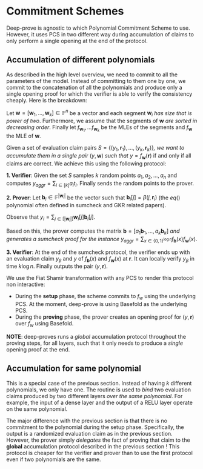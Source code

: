 # Commitment Schemes

Deep-prove is agnostic to which Polynomial Commitment Scheme to use. However, it uses PCS in two different way during accumulation of claims to only perform a single opening at the end of the protocol.

## Accumulation of different polynomials

As described in the high level overview, we need to commit to all the parameters of the model. Instead of committing to them one by one, we commit to the concatenation of all the polynomials and produce only a single opening proof for which the verifier is able to verify the consistency cheaply. Here is the breakdown:

Let $\textbf{w} = [\textbf{w}_1,...,\textbf{w}_k] \in \mathbb{F}^n$ be a vector and each segment $\textbf{w}_i$ *has size that is power of two*.  Furthermore, we assume that the segments of $\textbf{w}$ *are sorted in decreasing order*. Finally let $f_{\textbf{w}_1},...f_{\textbf{w}_k}$ be the MLEs of the segments and $f_{\textbf{w}}$ the MLE of $\textbf{w}$. 

Given a set of evaluation claim pairs $S = \{(y_1,\textbf{r}_1),...,(y_k,\textbf{r}_k)\}$*, we want to accumulate them in a single pair* $(y,\textbf{w})$ *such that* $y = f_{\textbf{w}}(\textbf{r})$ if and only if all claims are correct. We achieve this using the following protocol:

**1. Verifier**: Given the set $S$ samples $k$ random points $a_1,a_2,...,a_n$ and computes $y_{aggr} = \sum_{i \in [k]}a_it_i$. Finally sends the random points to the prover.

**2. Prover**: Let $\textbf{b}_i \in \mathbb{F}^{|\textbf{w}_i|}$ be the vector such that $\textbf{b}_i[j] = \beta(j,\textbf{r}_i)$ (the $eq()$ polynomial often defined in sumcheck and GKR related papers).

Observe that $y_i = \sum_{j \in [|\textbf{w}_i|]}\textbf{w}_i[j]\textbf{b}_i[j]$. 

Based on this, the prover computes the matrix $\textbf{b} = [a_1\textbf{b}_1,...,a_k\textbf{b}_k]$ *and generates a sumcheck proof for the instance* $y_{aggr} = \sum_{x \in \{0,1\}^{\log n}}f_{\textbf{b}}(x)f_{\textbf{w}}(x)$.


**3. Verifier**: At the end of the sumcheck protocol, the verifier ends up with an evaluation claim $y_{\beta}$ and $y$ of $f_{\textbf{b}}(x)$ and $f_{\textbf{w}}(x)$ at $\textbf{r}$. It can locally verify $y_{\beta}$ in time $k\log n$. Finally outputs the pair $(y,\textbf{r})$.

We use the Fiat Shamir transformation with any PCS to render this protocol non interactive:
* During the **setup** phase, the scheme commits to $f_w$ using the underlying PCS. At the moment, deep-prove is using Basefold as the underlying PCS.
* During the **proving** phase, the prover creates an opening proof for $(y,\textbf{r})$ over $f_w$ using Basefold.

**NOTE**: deep-proves runs a *global* accumulation protocol throughout the proving steps, for all layers, such that it only needs to produce a _single_ opening proof at the end.


## Accumulation for same polynomial

This is a special case of the previous section. Instead of having $k$ different polynomials, we only have one. 
The routine is used to *bind* two evaluation claims produced by two different layers *over the same polynomial*. For example, the input of a dense layer and the output of a RELU layer operate on the same polynomial.  

The major difference with the previous section is that there is no commitment to the polynomial during the setup phase. Specifically, the output is  a randomized evaluation claim as in the previous section. However, the prover simply *delegates* the fact of proving that claim to the **global** accumulation protocol described in the previous section ! 
This protocol is cheaper for the verifier and prover than to use the first protocol even if two polynomials are the same.